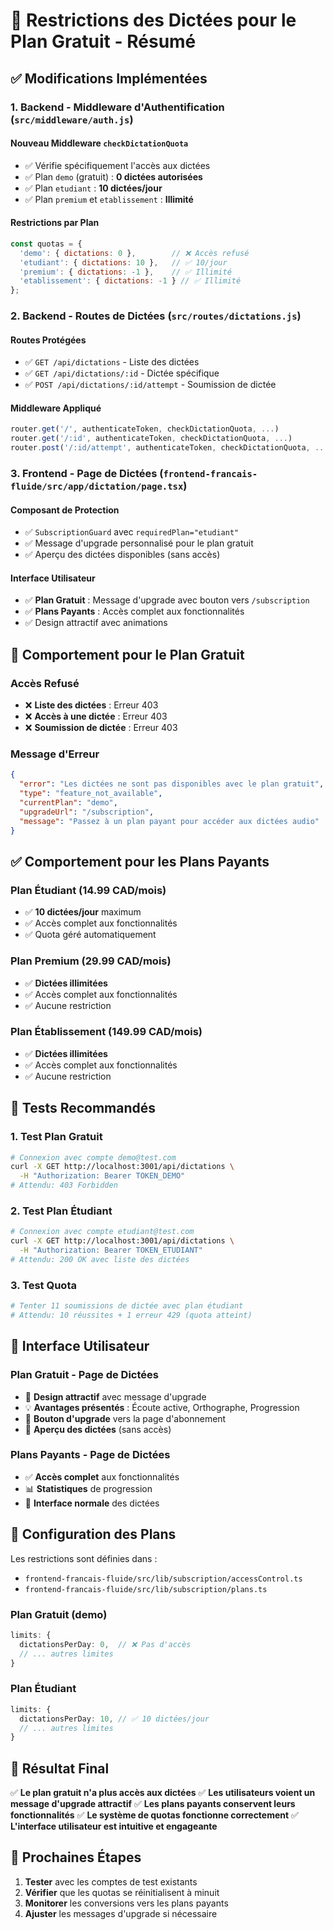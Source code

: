 # 🎯 Restrictions des Dictées pour le Plan Gratuit - Résumé

## ✅ Modifications Implémentées

### 1. **Backend - Middleware d'Authentification** (`src/middleware/auth.js`)

#### Nouveau Middleware `checkDictationQuota`
- ✅ Vérifie spécifiquement l'accès aux dictées
- ✅ Plan `demo` (gratuit) : **0 dictées autorisées**
- ✅ Plan `etudiant` : **10 dictées/jour**
- ✅ Plan `premium` et `etablissement` : **Illimité**

#### Restrictions par Plan
```javascript
const quotas = {
  'demo': { dictations: 0 },        // ❌ Accès refusé
  'etudiant': { dictations: 10 },   // ✅ 10/jour
  'premium': { dictations: -1 },    // ✅ Illimité
  'etablissement': { dictations: -1 } // ✅ Illimité
};
```

### 2. **Backend - Routes de Dictées** (`src/routes/dictations.js`)

#### Routes Protégées
- ✅ `GET /api/dictations` - Liste des dictées
- ✅ `GET /api/dictations/:id` - Dictée spécifique  
- ✅ `POST /api/dictations/:id/attempt` - Soumission de dictée

#### Middleware Appliqué
```javascript
router.get('/', authenticateToken, checkDictationQuota, ...)
router.get('/:id', authenticateToken, checkDictationQuota, ...)
router.post('/:id/attempt', authenticateToken, checkDictationQuota, ...)
```

### 3. **Frontend - Page de Dictées** (`frontend-francais-fluide/src/app/dictation/page.tsx`)

#### Composant de Protection
- ✅ `SubscriptionGuard` avec `requiredPlan="etudiant"`
- ✅ Message d'upgrade personnalisé pour le plan gratuit
- ✅ Aperçu des dictées disponibles (sans accès)

#### Interface Utilisateur
- ✅ **Plan Gratuit** : Message d'upgrade avec bouton vers `/subscription`
- ✅ **Plans Payants** : Accès complet aux fonctionnalités
- ✅ Design attractif avec animations

## 🚫 Comportement pour le Plan Gratuit

### Accès Refusé
- ❌ **Liste des dictées** : Erreur 403
- ❌ **Accès à une dictée** : Erreur 403  
- ❌ **Soumission de dictée** : Erreur 403

### Message d'Erreur
```json
{
  "error": "Les dictées ne sont pas disponibles avec le plan gratuit",
  "type": "feature_not_available",
  "currentPlan": "demo",
  "upgradeUrl": "/subscription",
  "message": "Passez à un plan payant pour accéder aux dictées audio"
}
```

## ✅ Comportement pour les Plans Payants

### Plan Étudiant (14.99 CAD/mois)
- ✅ **10 dictées/jour** maximum
- ✅ Accès complet aux fonctionnalités
- ✅ Quota géré automatiquement

### Plan Premium (29.99 CAD/mois)
- ✅ **Dictées illimitées**
- ✅ Accès complet aux fonctionnalités
- ✅ Aucune restriction

### Plan Établissement (149.99 CAD/mois)
- ✅ **Dictées illimitées**
- ✅ Accès complet aux fonctionnalités
- ✅ Aucune restriction

## 🧪 Tests Recommandés

### 1. Test Plan Gratuit
```bash
# Connexion avec compte demo@test.com
curl -X GET http://localhost:3001/api/dictations \
  -H "Authorization: Bearer TOKEN_DEMO"
# Attendu: 403 Forbidden
```

### 2. Test Plan Étudiant
```bash
# Connexion avec compte etudiant@test.com
curl -X GET http://localhost:3001/api/dictations \
  -H "Authorization: Bearer TOKEN_ETUDIANT"
# Attendu: 200 OK avec liste des dictées
```

### 3. Test Quota
```bash
# Tenter 11 soumissions de dictée avec plan étudiant
# Attendu: 10 réussites + 1 erreur 429 (quota atteint)
```

## 📱 Interface Utilisateur

### Plan Gratuit - Page de Dictées
- 🎨 **Design attractif** avec message d'upgrade
- 💡 **Avantages présentés** : Écoute active, Orthographe, Progression
- 🔗 **Bouton d'upgrade** vers la page d'abonnement
- 👀 **Aperçu des dictées** (sans accès)

### Plans Payants - Page de Dictées
- ✅ **Accès complet** aux fonctionnalités
- 📊 **Statistiques** de progression
- 🎯 **Interface normale** des dictées

## 🔧 Configuration des Plans

Les restrictions sont définies dans :
- `frontend-francais-fluide/src/lib/subscription/accessControl.ts`
- `frontend-francais-fluide/src/lib/subscription/plans.ts`

### Plan Gratuit (demo)
```typescript
limits: {
  dictationsPerDay: 0,  // ❌ Pas d'accès
  // ... autres limites
}
```

### Plan Étudiant
```typescript
limits: {
  dictationsPerDay: 10, // ✅ 10 dictées/jour
  // ... autres limites
}
```

## 🎯 Résultat Final

✅ **Le plan gratuit n'a plus accès aux dictées**
✅ **Les utilisateurs voient un message d'upgrade attractif**
✅ **Les plans payants conservent leurs fonctionnalités**
✅ **Le système de quotas fonctionne correctement**
✅ **L'interface utilisateur est intuitive et engageante**

## 🚀 Prochaines Étapes

1. **Tester** avec les comptes de test existants
2. **Vérifier** que les quotas se réinitialisent à minuit
3. **Monitorer** les conversions vers les plans payants
4. **Ajuster** les messages d'upgrade si nécessaire


